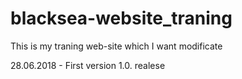 # blacksea-website_traning

This is my traning web-site which I want modificate

28.06.2018 - First version 1.0. realese
